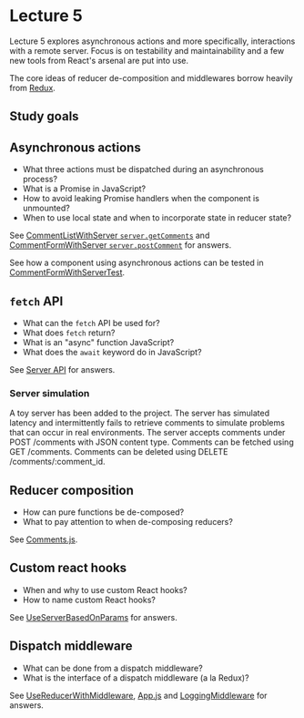 # Lecture 5

Lecture 5 explores asynchronous actions and more specifically, interactions
with a remote server. Focus is on testability and maintainability and a few new
tools from React's arsenal are put into use.

The core ideas of reducer de-composition and middlewares borrow heavily from
[Redux](http://redux.js.org/).

## Study goals

## Asynchronous actions

- What three actions must be dispatched during an asynchronous process?
- What is a Promise in JavaScript?
- How to avoid leaking Promise handlers when the component is unmounted?
- When to use local state and when to incorporate state in reducer state?

See [CommentListWithServer
`server.getComments`](./src/cross_cutting_concerns/components/CommentListWithServer.js)
and [CommentFormWithServer
`server.postComment`](./src/cross_cutting_concerns/components/CommentFormWithServer.js)
for answers.

See how a component using asynchronous actions can be tested in
[CommentFormWithServerTest](./test/CommentFormWithServerTest.js).

## `fetch` API

- What can the `fetch` API be used for?
- What does `fetch` return?
- What is an "async" function JavaScript?
- What does the `await` keyword do in JavaScript?

See [Server API](./src/cross_cutting_concerns/ServerAPI.js) for answers.

### Server simulation

A toy server has been added to the project. The server has simulated latency
and intermittently fails to retrieve comments to simulate problems that can
occur in real environments. The server accepts comments under POST /comments
with JSON content type. Comments can be fetched using GET /comments. Comments can be deleted using DELETE /comments/:comment_id.


## Reducer composition

- How can pure functions be de-composed?
- What to pay attention to when de-composing reducers?

See [Comments.js](./src/cross_cutting_concerns/Comments.js).

## Custom react hooks

- When and why to use custom React hooks?
- How to name custom React hooks?

See
[UseServerBasedOnParams](./src/cross_cutting_concerns/hooks/UseServerBasedOnParams.js)
for answers.

## Dispatch middleware

- What can be done from a dispatch middleware?
- What is the interface of a dispatch middleware (a la Redux)?

See
[UseReducerWithMiddleware](./src/cross_cutting_concerns/hooks/UseReducerWithMiddleware.js),
[App.js](./src/cross_cutting_concerns/components/App.js) and
[LoggingMiddleware](./src/cross_cutting_concerns/LoggingMiddleware.js) for
answers.

